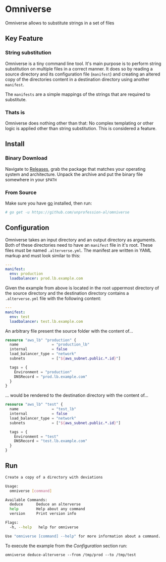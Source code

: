 # Omniverse

Omniverse allows to substitute strings in a set of files

## Key Feature

### String substitution

Omniverse is a tiny command line tool. It's main purpose is to perform string
substitution on multiple files in a correct manner. It does so by reading a source
directory and its configuration file (`manifest`) and creating an altered copy of
the directories content in a destination directory using another `manifest`. 

The `manifests` are a simple mappings of the strings that are required to substitute.

### Thats is

Omniverse does nothing other than that: No complex templating or other logic is
applied other than string substitution. This is considered a feature.

## Install

### Binary Download

Navigate to [Releases](https://github.com/unprofession-al/omniverse/releases), grab
the package that matches your operating system and architecture. Unpack the archive
and put the binary file somewhere in your `$PATH`

### From Source

Make sure you have [go](https://golang.org/doc/install) installed, then run:

```bash
# go get -u https://github.com/unprofession-al/omniverse
```

## Configuration

Omniverse takes an input directory and an output directory as arguments. Both of
these directories need to have an `manifest` file in it's root. These files must 
be named `.alterverse.yml`. The manifest are written in YAML markup and must look
similar to this:

```yaml
---
manifest:
  env: production
  loadbalancer: prod.lb.example.com
```

Given the example from above is located in the root uppermost directory of the
source directory and the destination directory contains a `.alterverse.yml` file
with the following content:

```yaml
---
manifest:
  env: test
  loadbalancer: test.lb.example.com
```

An arbitrary file present the source folder with the content of...

```terraform
resource "aws_lb" "production" {
  name               = "production_lb"
  internal           = false
  load_balancer_type = "network"
  subnets            = ["${aws_subnet.public.*.id}"]

  tags = {
    Environment = "production"
    DNSRecord = "prod.lb.example.com"
  }
}
```

... would be rendered to the destination directory with the content of...

```terraform
resource "aws_lb" "test" {
  name               = "test_lb"
  internal           = false
  load_balancer_type = "network"
  subnets            = ["${aws_subnet.public.*.id}"]

  tags = {
    Environment = "test"
    DNSRecord = "test.lb.example.com"
  }
}
```

## Run

```bash
Create a copy of a directory with deviations

Usage:
  omniverse [command]

Available Commands:
  deduce      Deduce an alterverse
  help        Help about any command
  version     Print version info

Flags:
  -h, --help   help for omniverse

Use "omniverse [command] --help" for more information about a command.
```

To execute the example from the _Configuration_ section run:

```
omniverse deduce-alterverse --from /tmp/prod --to /tmp/test
```
